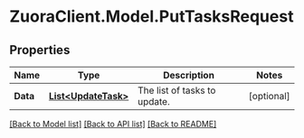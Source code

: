 # ZuoraClient.Model.PutTasksRequest

## Properties

Name | Type | Description | Notes
------------ | ------------- | ------------- | -------------
**Data** | [**List&lt;UpdateTask&gt;**](UpdateTask.md) | The list of tasks to update.  | [optional] 

[[Back to Model list]](../README.md#documentation-for-models) [[Back to API list]](../README.md#documentation-for-api-endpoints) [[Back to README]](../README.md)

